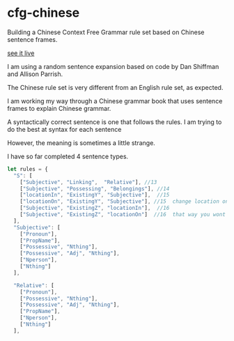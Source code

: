 # cfg-chinese
Building a Chinese Context Free Grammar rule set based on Chinese sentence frames.


[see it live](https://greggelong.github.io/cfg-chinese/)

I am using a random sentence expansion based on code by Dan Shiffman and Allison Parrish.

The Chinese rule set is very different from an English rule set, as expected.

I am working my way through a Chinese grammar book that uses sentence frames to explain Chinese grammar.

A syntactically correct sentence is one that follows the rules.  I am trying to do the best at syntax for each sentence

However, the meaning is sometimes a little strange.  

I have so far completed 4 sentence types.

```js
let rules = {
  "S": [
    ["Subjective", "Linking",  "Relative"], //13
    ["Subjective", "Possessing", "Belongings"], //14
    ["locationIn", "ExistingY", "Subjective"],  //15
    ["locationOn", "ExistingY", "Subjective"], //15  change location on to only be things 
    ["Subjective", "ExistingZ", "locationIn"],  //16
    ["Subjective", "ExistingZ", "locationOn"]  //16  that way you wont get silly things like artists on book shelves
  ],
  "Subjective": [
    ["Pronoun"],
    ["PropName"],
    ["Possessive", "Nthing"],
    ["Possessive", "Adj", "Nthing"],
    ["Nperson"],
    ["Nthing"]
  ],

  "Relative": [
    ["Pronoun"],
    ["Possessive", "Nthing"],
    ["Possessive", "Adj", "Nthing"],
    ["PropName"],
    ["Nperson"],
    ["Nthing"]
  ],

```
